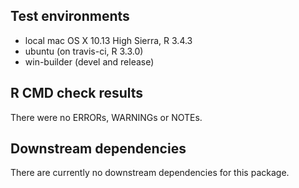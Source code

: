 ## Test environments 
* local mac OS X 10.13 High Sierra, R 3.4.3 
* ubuntu (on travis-ci, R 3.3.0)
* win-builder (devel and release)

## R CMD check results
There were no ERRORs, WARNINGs or NOTEs. 

## Downstream dependencies
There are currently no downstream dependencies for this package. 
